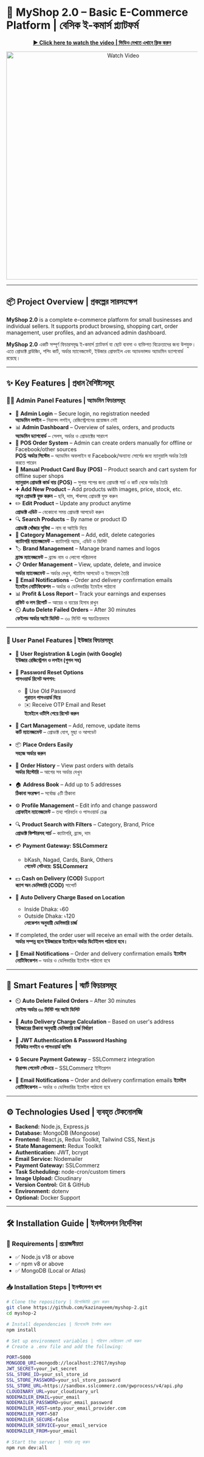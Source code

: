 # 🛒 MyShop 2.0 – Basic E-Commerce Platform | বেসিক ই-কমার্স প্ল্যাটফর্ম

<p align="center">
  <a href="https://youtu.be/Rn2teZcW_Vo"><strong>▶ Click here to watch the video | ভিডিও দেখতে এখানে ক্লিক করুন</strong></a>
</p>

<p align="center">
  <a href="https://youtu.be/Rn2teZcW_Vo">
    <img src="https://img.youtube.com/vi/Rn2teZcW_Vo/maxresdefault.jpg" alt="Watch Video" width="600"/>
  </a>
</p>

---

## 📦 Project Overview | প্রকল্পের সারসংক্ষেপ

**MyShop 2.0** is a complete e-commerce platform for small businesses and individual sellers. It supports product browsing, shopping cart, order management, user profiles, and an advanced admin dashboard.

**MyShop 2.0** একটি সম্পূর্ণ ফিচারসমৃদ্ধ ই-কমার্স প্ল্যাটফর্ম যা ছোট ব্যবসা ও ব্যক্তিগত বিক্রেতাদের জন্য উপযুক্ত। এতে প্রোডাক্ট ব্রাউজিং, শপিং কার্ট, অর্ডার ম্যানেজমেন্ট, ইউজার প্রোফাইল এবং অ্যাডভান্সড অ্যাডমিন ড্যাশবোর্ড রয়েছে।

---

## ✨ Key Features | প্রধান বৈশিষ্ট্যসমূহ

### 👨‍💼 Admin Panel Features | অ্যাডমিন ফিচারসমূহ

- 🔐 **Admin Login** – Secure login, no registration needed  
  **অ্যাডমিন লগইন** – নিরাপদ লগইন, রেজিস্ট্রেশনের প্রয়োজন নেই
- 📊 **Admin Dashboard** – Overview of sales, orders, and products  
  **অ্যাডমিন ড্যাশবোর্ড** – সেলস, অর্ডার ও প্রোডাক্টের সারাংশ
- 🛒 **POS Order System** – Admin can create orders manually for offline or Facebook/other sources  
  **POS অর্ডার সিস্টেম** – অ্যাডমিন অফলাইন বা Facebook/অন্যান্য সোর্সের জন্য ম্যানুয়ালি অর্ডার তৈরি করতে পারেন
- 💼 **Manual Product Card Buy (POS)** – Product search and cart system for offline super shops  
  **ম্যানুয়াল প্রোডাক্ট কার্ড বায় (POS)** – সুপার শপের জন্য প্রোডাক্ট সার্চ ও কার্ট থেকে অর্ডার তৈরি
- ➕ **Add New Product** – Add products with images, price, stock, etc.  
  **নতুন প্রোডাক্ট যুক্ত করুন** – ছবি, দাম, স্টকসহ প্রোডাক্ট যুক্ত করুন
- ✏️ **Edit Product** – Update any product anytime  
  **প্রোডাক্ট এডিট** – যেকোনো সময় প্রোডাক্ট আপডেট করুন
- 🔍 **Search Products** – By name or product ID  
  **প্রোডাক্ট খোঁজার সুবিধা** – নাম বা আইডি দিয়ে
- 📁 **Category Management** – Add, edit, delete categories  
  **ক্যাটাগরি ম্যানেজমেন্ট** – ক্যাটাগরি অ্যাড, এডিট ও ডিলিট
- 🏷️ **Brand Management** – Manage brand names and logos  
  **ব্র্যান্ড ম্যানেজমেন্ট** – ব্র্যান্ড নাম ও লোগো পরিচালনা
- 📋 **Order Management** – View, update, delete, and invoice  
  **অর্ডার ম্যানেজমেন্ট** – অর্ডার দেখুন, স্ট্যাটাস আপডেট ও ইনভয়েস তৈরি
- 📧 **Email Notifications** – Order and delivery confirmation emails  
  **ইমেইল নোটিফিকেশন** – অর্ডার ও ডেলিভারির ইমেইল পাঠানো
- 📊 **Profit & Loss Report** – Track your earnings and expenses  
  **প্রফিট ও লস রিপোর্ট** – আয়ের ও ব্যয়ের হিসাব রাখুন
- ⏲️ **Auto Delete Failed Orders** – After 30 minutes  
  **ফেইলড অর্ডার অটো ডিলিট** – ৩০ মিনিট পর স্বয়ংক্রিয়ভাবে

---

### 👤 User Panel Features | ইউজার ফিচারসমূহ

- 📝 **User Registration & Login (with Google)**  
  **ইউজার রেজিস্ট্রেশন ও লগইন (গুগল সহ)**
- 🔁 **Password Reset Options**  
  **পাসওয়ার্ড রিসেট অপশন:**
  - 🔑 Use Old Password  
    **পুরাতন পাসওয়ার্ড দিয়ে**
  - ✉️ Receive OTP Email and Reset  
    **ইমেইলে ওটিপি পেয়ে রিসেট করুন**
- 🛒 **Cart Management** – Add, remove, update items  
  **কার্ট ম্যানেজমেন্ট** – প্রোডাক্ট যোগ, মুছা ও আপডেট
- 📦 **Place Orders Easily**  
  **সহজে অর্ডার করুন**
- 📜 **Order History** – View past orders with details  
  **অর্ডার হিস্টোরি** – আগের সব অর্ডার দেখুন
- 🏠 **Address Book** – Add up to 5 addresses  
  **ঠিকানা সংরক্ষণ** – সর্বোচ্চ ৫টি ঠিকানা
- ⚙️ **Profile Management** – Edit info and change password  
  **প্রোফাইল ম্যানেজমেন্ট** – তথ্য পরিবর্তন ও পাসওয়ার্ড চেঞ্জ
- 🔍 **Product Search with Filters** – Category, Brand, Price  
  **প্রোডাক্ট ফিল্টারসহ সার্চ** – ক্যাটাগরি, ব্র্যান্ড, দাম
- 💳 **Payment Gateway: SSLCommerz**
  - bKash, Nagad, Cards, Bank, Others  
    **পেমেন্ট গেটওয়ে: SSLCommerz**
- 💵 **Cash on Delivery (COD)** Support  
  **ক্যাশ অন ডেলিভারি (COD)** সাপোর্ট
- 🚚 **Auto Delivery Charge Based on Location**
  - Inside Dhaka: ৳60
  - Outside Dhaka: ৳120  
    **লোকেশন অনুযায়ী ডেলিভারি চার্জ**
- If completed, the order user will receive an email with the order details.  
  **অর্ডার সম্পন্ন হলে ইউজারকে ইমেইলে অর্ডার ডিটেইলস পাঠানো হবে।**

- 📧 **Email Notifications** – Order and delivery confirmation emails
  **ইমেইল নোটিফিকেশন** – অর্ডার ও ডেলিভারির ইমেইল পাঠানো হবে

---

## 🧠 Smart Features | স্মার্ট ফিচারসমূহ

- ⏲️ **Auto Delete Failed Orders** – After 30 minutes  
  **ফেইল্ড অর্ডার ৩০ মিনিট পর অটো ডিলিট**
- 🚚 **Auto Delivery Charge Calculation** – Based on user's address  
  **ইউজারের ঠিকানা অনুযায়ী ডেলিভারি চার্জ নির্ধারণ**
- 🔐 **JWT Authentication & Password Hashing**  
  **সিকিউর লগইন ও পাসওয়ার্ড হ্যাশিং**
- 🔒 **Secure Payment Gateway** – SSLCommerz integration  
  **নিরাপদ পেমেন্ট গেটওয়ে** – SSLCommerz ইন্টিগ্রেশন

- 📧 **Email Notifications** – Order and delivery confirmation emails
  **ইমেইল নোটিফিকেশন** – অর্ডার ও ডেলিভারির ইমেইল পাঠানো হবে

---

## ⚙️ Technologies Used | ব্যবহৃত টেকনোলজি

- **Backend:** Node.js, Express.js
- **Database:** MongoDB (Mongoose)
- **Frontend:** React.js, Redux Toolkit, Tailwind CSS, Next.js
- **State Management:** Redux Toolkit
- **Authentication:** JWT, bcrypt
- **Email Service:** Nodemailer
- **Payment Gateway:** SSLCommerz
- **Task Scheduling:** node-cron/custom timers
- **Image Upload:** Cloudinary
- **Version Control:** Git & GitHub
- **Environment:** dotenv
- **Optional:** Docker Support

---

## 🛠 Installation Guide | ইনস্টলেশন নির্দেশিকা

### 📌 Requirements | প্রয়োজনীয়তা

- ✅ Node.js v18 or above
- ✅ npm v8 or above
- ✅ MongoDB (Local or Atlas)

### 📥 Installation Steps | ইনস্টলেশন ধাপ

```bash
# Clone the repository | রিপোজিটরি ক্লোন করুন
git clone https://github.com/kazinayeem/myshop-2.git
cd myshop-2

# Install dependencies | ডিপেন্ডেন্সি ইনস্টল করুন
npm install

# Set up environment variables | পরিবেশ ভেরিয়েবল সেট করুন
# Create a .env file and add the following:

PORT=5000
MONGODB_URI=mongodb://localhost:27017/myshop
JWT_SECRET=your_jwt_secret
SSL_STORE_ID=your_ssl_store_id
SSL_STORE_PASSWORD=your_ssl_store_password
SSL_STORE_URL=https://sandbox.sslcommerz.com/gwprocess/v4/api.php
CLOUDINARY_URL=your_cloudinary_url
NODEMAILER_EMAIL=your_email
NODEMAILER_PASSWORD=your_email_password
NODEMAILER_HOST=smtp.your_email_provider.com
NODEMAILER_PORT=587
NODEMAILER_SECURE=false
NODEMAILER_SERVICE=your_email_service
NODEMAILER_FROM=your_email

# Start the server | সার্ভার চালু করুন
npm run dev:all
```
